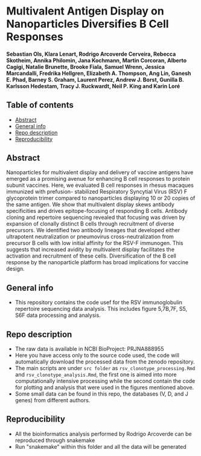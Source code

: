 # Multivalent Antigen Display on Nanoparticles Diversifies B Cell Responses

#### Sebastian Ols, Klara Lenart, Rodrigo Arcoverde Cerveira, Rebecca Skotheim, Annika Philomin, Jana Kochmann, Martin Corcoran, Alberto Cagigi, Natalie Brunette, Brooke Fiala, Samuel Wrenn, Jessica Marcandalli, Fredrika Hellgren, Elizabeth A. Thompson, Ang Lin, Ganesh E. Phad, Barney S. Graham, Laurent Perez, Andrew J. Borst, Gunilla B. Karlsson Hedestam, Tracy J. Ruckwardt, Neil P. King and Karin Loré

## Table of contents
* [Abstract](#abstract)
* [General info](#general-info)
* [Repo description](#repo-description)
* [Reproducibility](#reproducibility)

## Abstract
Nanoparticles for multivalent display and delivery of vaccine antigens have emerged
as a promising avenue for enhancing B cell responses to protein subunit vaccines. Here, we evaluated B cell responses in rhesus macaques immunized with prefusion- stabilized Respiratory Syncytial Virus (RSV) F glycoprotein trimer compared to nanoparticles displaying 10 or 20 copies of the same antigen. We show that multivalent display skews antibody specificities and drives epitope-focusing of responding B cells. Antibody cloning and repertoire sequencing revealed that focusing was driven by expansion of clonally distinct B cells through recruitment of diverse precursors. We identified two antibody lineages that developed either ultrapotent neutralization or pneumovirus cross-neutralization from precursor B cells with low initial affinity for the RSV-F immunogen. This suggests that increased avidity by multivalent display facilitates the activation and recruitment of these cells. Diversification of the B cell response by the nanoparticle platform has broad implications for vaccine design.

## General info
- This repository contains the code usef for the RSV immunoglobulin repertoire sequencing data analysis. This includes figure 5,7B,7F, S5, S6F data processing and analysis.

## Repo description
- The raw data is available in NCBI BioProject: PRJNA888955
- Here you have access only to the source code used, the code will automatically download the processed data from the zenodo repository. 
- The main scripts are under `src folder` as `rsv_clonotype_processing.Rmd` and `rsv_clonotype_analysis.Rmd`, the first one is aimed into more computationally intensive processing while the second contain the code for plotting and analysis that were used in the figures mentioned above.
- Some small data can be found in this repo, the databases (V, D, and J genes) from different authors.

## Reproducibility
- All the bioinformatics analysis performed by Rodrigo Arcoverde can be reproduced through snakemake
- Run "snakemake" within this folder and all the data will be generated
